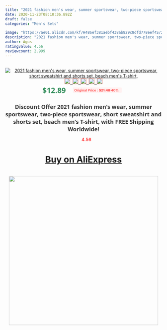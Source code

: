 ```yaml
---
title: "2021 fashion men's wear, summer sportswear, two-piece sportswear, short sweatshirt and shorts set, beach men's T-shirt,"
date: 2020-11-23T08:10:36.892Z
draft: false
categories: "Men's Sets"

image: "https://ae01.alicdn.com/kf/H486ef381aebf438ab829c8dfd778eef4S/2021-fashion-men-s-wear-summer-sportswear-two-piece-sportswear-short-sweatshirt-and-shorts-set-beach.jpg"
description: "2021 fashion men's wear, summer sportswear, two-piece sportswear, short sweatshirt and shorts set, beach men's T-shirt,"
author: Agus
ratingvalue: 4.56
reviewcount: 2.999
---
```

<br>
<div style="text-align: center;">
<a href="https://s.click.aliexpress.com/e/_AZiD57" target="_blank" rel="nofollow noopener noreferrer"><img alt="2021 fashion men's wear, summer sportswear, two-piece sportswear, short sweatshirt and shorts set, beach men's T-shirt," class="magnifier-image" src="https://ae01.alicdn.com/kf/H486ef381aebf438ab829c8dfd778eef4S/2021-fashion-men-s-wear-summer-sportswear-two-piece-sportswear-short-sweatshirt-and-shorts-set-beach.jpg_640x640.jpg">
<br>
<img style="border:1px solid salmon" src="https://ae01.alicdn.com/kf/H486ef381aebf438ab829c8dfd778eef4S/2021-fashion-men-s-wear-summer-sportswear-two-piece-sportswear-short-sweatshirt-and-shorts-set-beach.jpg_120x120.jpg">&nbsp;&nbsp;<img style="border:1px solid salmon" src="https://ae01.alicdn.com/kf/H83bd843df5124afa980d27734c6de852n/2021-fashion-men-s-wear-summer-sportswear-two-piece-sportswear-short-sweatshirt-and-shorts-set-beach.jpg_120x120.jpg">&nbsp;&nbsp;<img style="border:1px solid salmon" src="https://ae01.alicdn.com/kf/H735f50c0babd46229169ef7f6fdcf227D/2021-fashion-men-s-wear-summer-sportswear-two-piece-sportswear-short-sweatshirt-and-shorts-set-beach.jpg_120x120.jpg">&nbsp;&nbsp;<img style="border:1px solid salmon" src="https://ae01.alicdn.com/kf/Ha9adcc2a0a044b2f93e8081cff1c6a6e3/2021-fashion-men-s-wear-summer-sportswear-two-piece-sportswear-short-sweatshirt-and-shorts-set-beach.jpg_120x120.jpg">&nbsp;&nbsp;<img style="border:1px solid salmon" src="https://ae01.alicdn.com/kf/He38e8aafccaf450aaf8d341955fffb14D/2021-fashion-men-s-wear-summer-sportswear-two-piece-sportswear-short-sweatshirt-and-shorts-set-beach.jpg_120x120.jpg"></a></div><br0>
<div style="text-align: center;"><span style="background-color: white; border: 0px; box-sizing: border-box; color: seagreen; display: inline-block; font-family: &quot;open sans&quot; , &quot;arial&quot; , &quot;helvetica&quot; , sans-serif , &quot;heiti&quot;; font-size: 24px; font-stretch: inherit; font-weight: 700; line-height: inherit; margin: 0px 10px 0px 0px; padding: 0px; vertical-align: middle;">$12.89 </span>
<span style="background: rgb(255 , 241 , 241); border-radius: 3px; border: 0px; box-sizing: border-box; color: #ff4747; display: inline-block; font-family: inherit; font-size: 12px; font-stretch: inherit; font-style: inherit; font-variant: inherit; font-weight: 600; line-height: inherit; margin: 0px; padding: 2px 5px; transform: scale(0.9); vertical-align: middle;">Original Price : <b style="text-decoration: line-through;">$21.48 </b> 40%&nbsp;&nbsp;</span></div>
<h1 style="color: #333333; display: inline-block; font-family: &quot;open sans&quot; , &quot;arial&quot; , &quot;helvetica&quot; , sans-serif , &quot;heiti&quot;; font-size: 18px; font-stretch: inherit; font-weight: 700; text-align: center;">Discount Offer 2021 fashion men's wear, summer sportswear, two-piece sportswear, short sweatshirt and shorts set, beach men's T-shirt, with FREE Shipping Worldwide!</h1>
<div style="color: #ff4747; text-align: center;">
<img src="https://4.bp.blogspot.com/-M0ZcTcb-5uY/XleCXlxnR4I/AAAAAAAAAEc/OrjgMkXV1oMQFaCRZj5HQwOCBcu3w1FegCPcBGAYYCw/s1600/star.png" style="height: 15px;">&nbsp;<b>4.56</b></div>
<div class="button_cont" align="center"><a class="buynow_a" href="https://s.click.aliexpress.com/e/_AZiD57" target="_blank" rel="nofollow noopener noreferrer"><H1>Buy on AliExpress</H1></a></div><br>
<div class="separator" style="clear: both; text-align: center;">
<img src="https://lh3.googleusercontent.com/-pTy5HemUv9M/XlePHvY0dAI/AAAAAAAAAE4/0nX5iRUoIWY8eMW9Dpxeirr157OZliDIgCLcBGAsYHQ/s1600/badge.gif" width="480">
</div>
